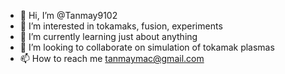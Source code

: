 - 👋 Hi, I’m @Tanmay9102
- 👀 I’m interested in tokamaks, fusion, experiments
- 🌱 I’m currently learning just about anything
- 💞️ I’m looking to collaborate on simulation of tokamak plasmas
- 📫 How to reach me tanmaymac@gmail.com

<!---
Tanmay9102/Tanmay9102 is a ✨ special ✨ repository because its `README.md` (this file) appears on your GitHub profile.
You can click the Preview link to take a look at your changes.
--->
